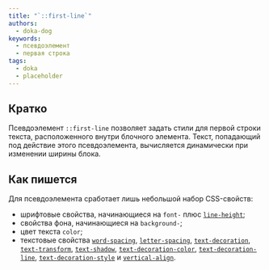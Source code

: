 ```yaml
---
title: "`::first-line`"
authors:
  - doka-dog
keywords:
  - псевдоэлемент
  - первая строка
tags:
  - doka
  - placeholder
---
```


## Кратко

Псевдоэлемент `::first-line` позволяет задать стили для первой строки текста, расположенного внутри блочного элемента. Текст, попадающий под действие этого псевдоэлемента, вычисляется динамически при изменении ширины блока.

## Как пишется

Для псевдоэлемента сработает лишь небольшой набор CSS-свойств:

- шрифтовые свойства, начинающиеся на `font-` плюс [`line-height`](/css/line-height);
- свойства фона, начинающиеся на `background-`;
- цвет текста `color`;
- текстовые свойства [`word-spacing`](/css/word-spacing), [`letter-spacing`](/css/letter-spacing), [`text-decoration`](/css/text-decoration), [`text-transform`](/css/text-transform), [`text-shadow`](/css/text-shadow), [`text-decoration-color`](/css/text-decoration-color), [`text-decoration-line`](/css/text-decoration-line), [`text-decoration-style`](/css/text-decoration-style) и [`vertical-align`](/css/vertical-align).
